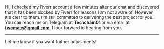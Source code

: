 Hi, I checked my Fiverr account a few minutes after our chat and discovered that it has been blocked by Fiverr for reasons I am not aware of. However, it's clear to them. I'm still committed to delivering the best project for you. You can reach me on Telegram at **Techchain01** or via email at **twcmate@gmail.com**. I look forward to hearing from you.

---

Let me know if you want further adjustments!
